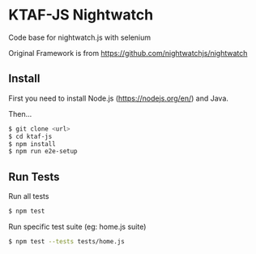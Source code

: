 # KTAF-JS Nightwatch
Code base for nightwatch.js with selenium

Original Framework is from https://github.com/nightwatchjs/nightwatch

## Install

First you need to install Node.js (https://nodejs.org/en/) and Java.

Then...

```sh
$ git clone <url>
$ cd ktaf-js
$ npm install
$ npm run e2e-setup

```

## Run Tests

Run all tests

```sh
$ npm test
```
Run specific test suite (eg: home.js suite)

```sh
$ npm test --tests tests/home.js
```
